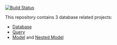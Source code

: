 [![Build Status](https://travis-ci.org/Snowfire/database.svg?branch=master)](https://travis-ci.org/Snowfire/database)

This repository contains 3 database related projects:

* [Database](docs/database.md)
* [Query](docs/query.md)
* [Model](docs/model.md) and [Nested Model](docs/model_nested.md)